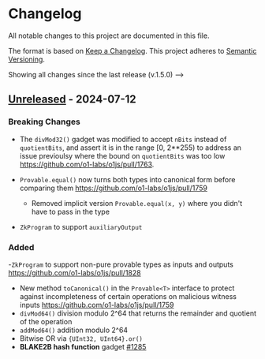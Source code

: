 # Changelog

All notable changes to this project are documented in this file.

The format is based on [Keep a Changelog](https://keepachangelog.com/en/1.0.0/).
This project adheres to [Semantic Versioning](https://semver.org/spec/v2.0.0.html).

<!--
  Possible subsections:
    _Added_ for new features.
    _Changed_ for changes in existing functionality.
    _Deprecated_ for soon-to-be removed features.
    _Removed_ for now removed features.
    _Fixed_ for any bug fixes.
    _Security_ in case of vulnerabilities.
 -->

<!-->

Showing all changes since the last release (v.1.5.0)
-->

## [Unreleased](https://github.com/o1-labs/o1js/compare/1c736add...v2) - 2024-07-12

### Breaking Changes

- The `divMod32()` gadget was modified to accept `nBits` instead of `quotientBits`, and assert it is in the range [0, 2\*\*255) to address an issue previoulsy where the bound on `quotientBits` was too low https://github.com/o1-labs/o1js/pull/1763.

- `Provable.equal()` now turns both types into canonical form before comparing them https://github.com/o1-labs/o1js/pull/1759

  - Removed implicit version `Provable.equal(x, y)` where you didn't have to pass in the type

- `ZkProgram` to support `auxiliaryOutput`

### Added

-`ZkProgram` to support non-pure provable types as inputs and outputs https://github.com/o1-labs/o1js/pull/1828

- New method `toCanonical()` in the `Provable<T>` interface to protect against incompleteness of certain operations on malicious witness inputs https://github.com/o1-labs/o1js/pull/1759
- `divMod64()` division modulo 2^64 that returns the remainder and quotient of the operation
- `addMod64()` addition modulo 2^64
- Bitwise OR via `{UInt32, UInt64}.or()`
- **BLAKE2B hash function** gadget [#1285](https://github.com/o1-labs/o1js/pull/1285)